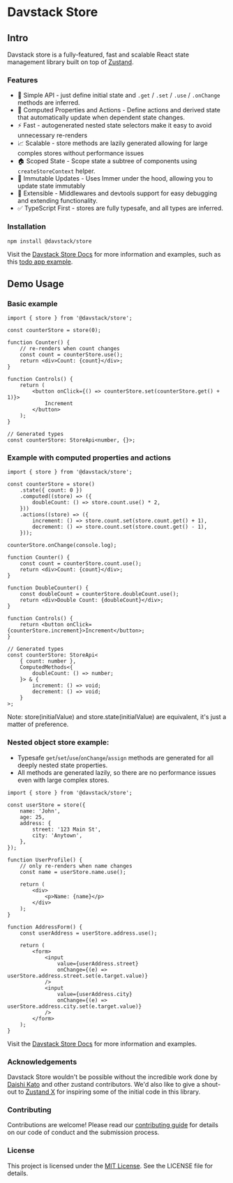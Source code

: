 # Davstack Store

## Intro

Davstack store is a fully-featured, fast and scalable React state management library built on top of [Zustand](https://github.com/pmndrs/zustand).

### Features

- 🚀 Simple API - just define initial state and `.get` / `.set` / `.use` / `.onChange` methods are inferred.
- 🧮 Computed Properties and Actions - Define actions and derived state that automatically update when dependent state changes.
- ⚡️ Fast - autogenerated nested state selectors make it easy to avoid unnecessary re-renders
- 📈 Scalable - store methods are lazily generated allowing for large comples stores without performance issues
- 🏠 Scoped State - Scope state a subtree of components using `createStoreContext` helper.
- 🔄 Immutable Updates - Uses Immer under the hood, allowing you to update state immutably
- 🧩 Extensible - Middlewares and devtools support for easy debugging and extending functionality.
- ✅ TypeScript First - stores are fully typesafe, and all types are inferred.

### Installation

```bash
npm install @davstack/store
```

Visit the [Davstack Store Docs](https://davstack.com/store/overview) for more information and examples, such as this [todo app example](https://davstack.com/store/todo-example).

## Demo Usage

### Basic example

```tsx
import { store } from '@davstack/store';

const counterStore = store(0);

function Counter() {
	// re-renders when count changes
	const count = counterStore.use();
	return <div>Count: {count}</div>;
}

function Controls() {
	return (
		<button onClick={() => counterStore.set(counterStore.get() + 1)}>
			Increment
		</button>
	);
}

// Generated types
const counterStore: StoreApi<number, {}>;
```

### Example with computed properties and actions

```tsx
import { store } from '@davstack/store';

const counterStore = store()
	.state({ count: 0 })
	.computed((store) => ({
		doubleCount: () => store.count.use() * 2,
	}))
	.actions((store) => ({
		increment: () => store.count.set(store.count.get() + 1),
		decrement: () => store.count.set(store.count.get() - 1),
	}));

counterStore.onChange(console.log);

function Counter() {
	const count = counterStore.count.use();
	return <div>Count: {count}</div>;
}

function DoubleCounter() {
	const doubleCount = counterStore.doubleCount.use();
	return <div>Double Count: {doubleCount}</div>;
}

function Controls() {
	return <button onClick={counterStore.increment}>Increment</button>;
}

// Generated types
const counterStore: StoreApi<
	{ count: number },
	ComputedMethods<{
		doubleCount: () => number;
	}> & {
		increment: () => void;
		decrement: () => void;
	}
>;
```

Note: store(initialValue) and store.state(initialValue) are equivalent, it's just a matter of preference.

### Nested object store example:

- Typesafe `get`/`set`/`use`/`onChange`/`assign` methods are generated for all deeply nested state properties.
- All methods are generated lazily, so there are no performance issues even with large complex stores.

```tsx
import { store } from '@davstack/store';

const userStore = store({
	name: 'John',
	age: 25,
	address: {
		street: '123 Main St',
		city: 'Anytown',
	},
});

function UserProfile() {
	// only re-renders when name changes
	const name = userStore.name.use();

	return (
		<div>
			<p>Name: {name}</p>
		</div>
	);
}

function AddressForm() {
	const userAddress = userStore.address.use();

	return (
		<form>
			<input
				value={userAddress.street}
				onChange={(e) => userStore.address.street.set(e.target.value)}
			/>
			<input
				value={userAddress.city}
				onChange={(e) => userStore.address.city.set(e.target.value)}
			/>
		</form>
	);
}
```

Visit the [Davstack Store Docs](https://davstack.com/store/overview) for more information and examples.

### Acknowledgements

Davstack Store wouldn't be possible without the incredible work done by [Daishi Kato](https://github.com/dai-shi) and other zustand contributors.
We'd also like to give a shout-out to [Zustand X](https://github.com/udecode/zustand-x) for inspiring some of the initial code in this library.

### Contributing

Contributions are welcome! Please read our [contributing guide](link-to-contributing-guide) for details on our code of conduct and the submission process.

### License

This project is licensed under the [MIT License](link-to-license). See the LICENSE file for details.
